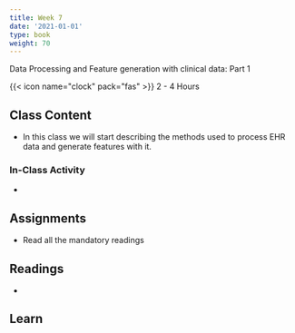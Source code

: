 ```yaml
---
title: Week 7
date: '2021-01-01'
type: book
weight: 70
---
```


Data Processing and Feature generation with clinical data: Part 1

<!--more-->

{{< icon name="clock" pack="fas" >}} 2 - 4 Hours

## Class Content

- In this class we will start describing the methods used to process EHR data and generate features with it.

### In-Class Activity

- 

## Assignments

- Read all the mandatory readings


## Readings

- 


## Learn


